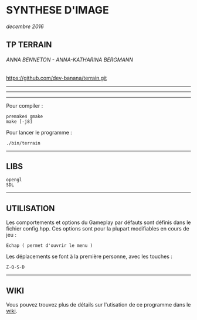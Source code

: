 # SYNTHESE D'IMAGE
*decembre 2016*

## TP TERRAIN


###### ANNA BENNETON - ANNA-KATHARINA BERGMANN

https://github.com/dev-banana/terrain.git


______________________
______________________

------
Pour compiler :
	
	premake4 gmake
	make [-j8]

Pour lancer le programme :

	./bin/terrain


______________________


LIBS
------

	opengl
	SDL


______________________


UTILISATION
------


Les comportements et options du Gameplay par défauts sont définis dans le fichier config.hpp.
Ces options sont pour la plupart modifiables en cours de jeu :

	Echap ( permet d'ouvrir le menu )

Les déplacements se font à la première personne, avec les touches :
	
	Z-Q-S-D


______________________


WIKI
------

Vous pouvez trouvez plus de détails sur l'utisation de ce programme dans le [wiki](https://github.com/dev-banana/terrain/wiki).